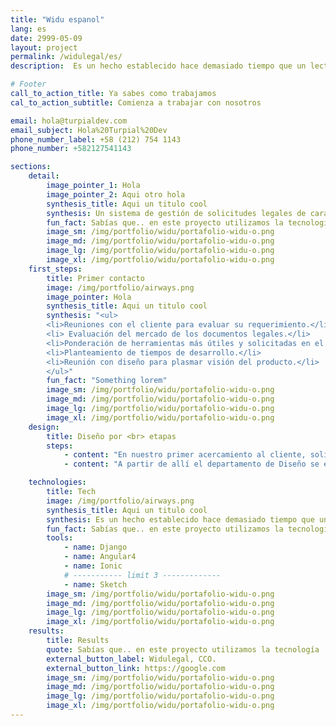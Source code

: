 ```yaml
---
title: "Widu espanol"
lang: es
date: 2999-05-09
layout: project
permalink: /widulegal/es/
description:  Es un hecho establecido hace demasiado tiempo que un lector se distraerá con el contenido del texto...

# Footer
call_to_action_title: Ya sabes como trabajamos
cal_to_action_subtitle: Comienza a trabajar con nosotros

email: hola@turpialdev.com
email_subject: Hola%20Turpial%20Dev
phone_number_label: +58 (212) 754 1143
phone_number: +582127541143

sections:
    detail:
        image_pointer_1: Hola
        image_pointer_2: Aqui otro hola
        synthesis_title: Aqui un titulo cool
        synthesis: Un sistema de gestión de solicitudes legales de cara al consumidor que permite al equipo de WIDU generar, a través de plantillas preestablecidas, documentos con validez legal que cada cliente puede llenar a través de una sencilla encuesta personalizada, para facilitar el acceso a documentos fiscales con asesoría profesional garantizada.
        fun_fact: Sabías que.. en este proyecto utilizamos la tecnología ‘Lorem ipsum” para tal cosa texto aqui lorem ipsum para tal cosa texto aqui lorem ipsum.
        image_sm: /img/portfolio/widu/portafolio-widu-o.png
        image_md: /img/portfolio/widu/portafolio-widu-o.png
        image_lg: /img/portfolio/widu/portafolio-widu-o.png
        image_xl: /img/portfolio/widu/portafolio-widu-o.png
    first_steps:
        title: Primer contacto
        image: /img/portfolio/airways.png
        image_pointer: Hola
        synthesis_title: Aqui un titulo cool
        synthesis: "<ul>
        <li>Reuniones con el cliente para evaluar su requerimiento.</li>
        <li> Evaluación del mercado de los documentos legales.</li>
        <li>Ponderación de herramientas más útiles y solicitadas en el mercado.</li>
        <li>Planteamiento de tiempos de desarrollo.</li>
        <li>Reunión con diseño para plasmar visión del producto.</li>
        </ul>"
        fun_fact: "Something lorem"
        image_sm: /img/portfolio/widu/portafolio-widu-o.png
        image_md: /img/portfolio/widu/portafolio-widu-o.png
        image_lg: /img/portfolio/widu/portafolio-widu-o.png
        image_xl: /img/portfolio/widu/portafolio-widu-o.png
    design:
        title: Diseño por <br> etapas
        steps:
            - content: "En nuestro primer acercamiento al cliente, solicitó que pensáramos el diseño de la página teniendo en cuenta dos principios: que solo se tenía para trabajar el logo, y la palabra “Hipster”."
            - content: "A partir de allí el departamento de Diseño se encargó de afinar los detalles hasta construir una experiencia global que no solo es agradable a la vista y funcional, sino que además cumplió con las expectativas del cliente."

    technologies:
        title: Tech
        image: /img/portfolio/airways.png
        synthesis_title: Aqui un titulo cool
        synthesis: Es un hecho establecido hace demasiado tiempo que un lector se distraerá con el contenido del texto Es un hecho establecido hace demasiado tiempo que un lector se distraerá con elcontenido del texto.
        fun_fact: Sabías que.. en este proyecto utilizamos la tecnología ‘Lorem ipsum” para tal cosa texto aqui lorem ipsum para tal cosa texto aqui lorem ipsum.
        tools:
            - name: Django
            - name: Angular4
            - name: Ionic
            # ----------- limit 3 -------------
            - name: Sketch
        image_sm: /img/portfolio/widu/portafolio-widu-o.png
        image_md: /img/portfolio/widu/portafolio-widu-o.png
        image_lg: /img/portfolio/widu/portafolio-widu-o.png
        image_xl: /img/portfolio/widu/portafolio-widu-o.png
    results:
        title: Results
        quote: Sabías que.. en este proyecto utilizamos la tecnología ‘Lorem ipsum” para tal cosa texto aqui lorem ipsum para tal cosa texto aqui lorem ipsum.
        external_button_label: Widulegal, CCO.
        external_button_link: https://google.com
        image_sm: /img/portfolio/widu/portafolio-widu-o.png
        image_md: /img/portfolio/widu/portafolio-widu-o.png
        image_lg: /img/portfolio/widu/portafolio-widu-o.png
        image_xl: /img/portfolio/widu/portafolio-widu-o.png
---
```

